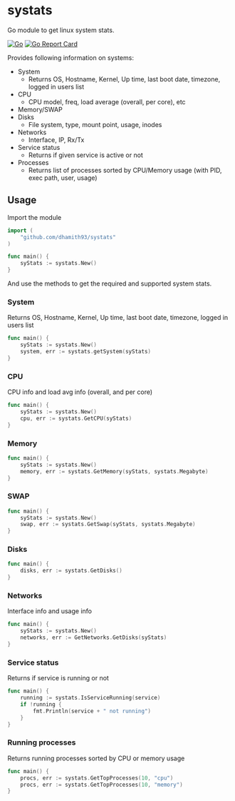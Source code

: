 # systats

Go module to get linux system stats.

[![Go](https://github.com/dhamith93/systats/actions/workflows/go.yml/badge.svg)](https://github.com/dhamith93/systats/workflows/go.yml) [![Go Report Card](https://goreportcard.com/badge/github.com/dhamith93/systats)](https://goreportcard.com/report/github.com/dhamith93/systats)

Provides following information on systems:
* System
	* Returns OS, Hostname, Kernel, Up time, last boot date, timezone, logged in users list
* CPU
	* CPU model, freq, load average (overall, per core), etc
* Memory/SWAP
* Disks
	* File system, type, mount point, usage, inodes
* Networks
	* Interface, IP, Rx/Tx
* Service status
	* Returns if given service is active or not
* Processes
	* Returns list of processes sorted by CPU/Memory usage (with PID, exec path, user, usage)

## Usage

Import the module 

```go
import (
	"github.com/dhamith93/systats"
)

func main() {
    syStats := systats.New()
}
```

And use the methods to get the required and supported system stats.

### System

Returns OS, Hostname, Kernel, Up time, last boot date, timezone, logged in users list

```go
func main() {
	syStats := systats.New()
	system, err := systats.getSystem(syStats)
}
```

### CPU

CPU info and load avg info (overall, and per core)

```go
func main() {
	syStats := systats.New()
	cpu, err := systats.GetCPU(syStats)
}
```

### Memory

```go
func main() {
	syStats := systats.New()
	memory, err := systats.GetMemory(syStats, systats.Megabyte)
}
```

### SWAP

```go
func main() {
	syStats := systats.New()
	swap, err := systats.GetSwap(syStats, systats.Megabyte)
}
```

### Disks

```go
func main() {
	disks, err := systats.GetDisks()
}
```

### Networks

Interface info and usage info

```go
func main() {
	syStats := systats.New()
	networks, err := GetNetworks.GetDisks(syStats)
}
```

### Service status

Returns if service is running or not

```go
func main() {
	running := systats.IsServiceRunning(service)
	if !running {
		fmt.Println(service + " not running")
	}
}
```

### Running processes

Returns running processes sorted by CPU or memory usage

```go
func main() {
	procs, err := systats.GetTopProcesses(10, "cpu")
	procs, err := systats.GetTopProcesses(10, "memory")
}
```